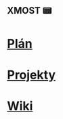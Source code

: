 ## XMOST 📟
# [Plán](https://github.com/orgs/BartechServis/projects/1/views/1)
# [Projekty](https://github.com/orgs/BartechServis/repositories)
# [Wiki](https://github.com/BartechServis/wiki/blob/main/README.md)



